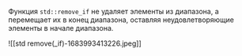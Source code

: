 Функция `std::remove_if` не удаляет элементы из диапазона, а перемещает их в конец диапазона, оставляя неудовлетворяющие элементы в начале диапазона.

![[std remove(_if)-1683993413226.jpeg]]